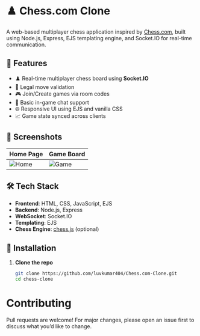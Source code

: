 # ♟️ Chess.com Clone

A web-based multiplayer chess application inspired by [Chess.com](https://www.chess.com), built using Node.js, Express, EJS templating engine, and Socket.IO for real-time communication.

## 🚀 Features

- ♟️ Real-time multiplayer chess board using **Socket.IO**
- 🧠 Legal move validation
- 🎮 Join/Create games via room codes
- 💬 Basic in-game chat support
- 🌐 Responsive UI using EJS and vanilla CSS
- 📈 Game state synced across clients

## 📸 Screenshots

| Home Page | Game Board |
|-----------|------------|
| ![Home](./screenshots/home.png) | ![Game](./screenshots/game.png) |

## 🛠️ Tech Stack

- **Frontend**: HTML, CSS, JavaScript, EJS
- **Backend**: Node.js, Express
- **WebSocket**: Socket.IO
- **Templating**: EJS
- **Chess Engine**: [chess.js](https://github.com/jhlywa/chess.js) (optional)

## 🧰 Installation

1. **Clone the repo**

   ```bash
   git clone https://github.com/luvkumar404/Chess.com-Clone.git
   cd chess-clone

# Contributing
Pull requests are welcome! For major changes, please open an issue first to discuss what you’d like to change.
